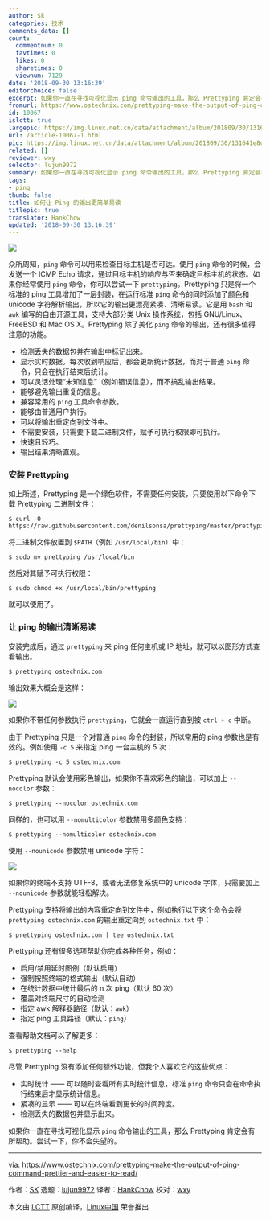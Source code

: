 ```yaml
---
author: Sk
categories: 技术
comments_data: []
count:
  commentnum: 0
  favtimes: 0
  likes: 0
  sharetimes: 0
  viewnum: 7129
date: '2018-09-30 13:16:39'
editorchoice: false
excerpt: 如果你一直在寻找可视化显示 ping 命令输出的工具，那么 Prettyping 肯定会有所帮助。
fromurl: https://www.ostechnix.com/prettyping-make-the-output-of-ping-command-prettier-and-easier-to-read/
id: 10067
islctt: true
largepic: https://img.linux.net.cn/data/attachment/album/201809/30/131641e8uhl68u182m21dl.png
url: /article-10067-1.html
pic: https://img.linux.net.cn/data/attachment/album/201809/30/131641e8uhl68u182m21dl.png.thumb.jpg
related: []
reviewer: wxy
selector: lujun9972
summary: 如果你一直在寻找可视化显示 ping 命令输出的工具，那么 Prettyping 肯定会有所帮助。
tags:
- ping
thumb: false
title: 如何让 Ping 的输出更简单易读
titlepic: true
translator: HankChow
updated: '2018-09-30 13:16:39'
---
```


![](/data/attachment/album/201809/30/131641e8uhl68u182m21dl.png)


众所周知，`ping` 命令可以用来检查目标主机是否可达。使用 `ping` 命令的时候，会发送一个 ICMP Echo 请求，通过目标主机的响应与否来确定目标主机的状态。如果你经常使用 `ping` 命令，你可以尝试一下 `prettyping`。Prettyping 只是将一个标准的 ping 工具增加了一层封装，在运行标准 `ping` 命令的同时添加了颜色和 unicode 字符解析输出，所以它的输出更漂亮紧凑、清晰易读。它是用 `bash` 和 `awk` 编写的自由开源工具，支持大部分类 Unix 操作系统，包括 GNU/Linux、FreeBSD 和 Mac OS X。Prettyping 除了美化 `ping` 命令的输出，还有很多值得注意的功能。


* 检测丢失的数据包并在输出中标记出来。
* 显示实时数据。每次收到响应后，都会更新统计数据，而对于普通 `ping` 命令，只会在执行结束后统计。
* 可以灵活处理“未知信息”（例如错误信息），而不搞乱输出结果。
* 能够避免输出重复的信息。
* 兼容常用的 `ping` 工具命令参数。
* 能够由普通用户执行。
* 可以将输出重定向到文件中。
* 不需要安装，只需要下载二进制文件，赋予可执行权限即可执行。
* 快速且轻巧。
* 输出结果清晰直观。


### 安装 Prettyping


如上所述，Prettyping 是一个绿色软件，不需要任何安装，只要使用以下命令下载 Prettyping 二进制文件：



```
$ curl -O https://raw.githubusercontent.com/denilsonsa/prettyping/master/prettyping
```

将二进制文件放置到 `$PATH`（例如 `/usr/local/bin`）中：



```
$ sudo mv prettyping /usr/local/bin
```

然后对其赋予可执行权限：



```
$ sudo chmod +x /usr/local/bin/prettyping
```

就可以使用了。


### 让 ping 的输出清晰易读


安装完成后，通过 `prettyping` 来 ping 任何主机或 IP 地址，就可以以图形方式查看输出。



```
$ prettyping ostechnix.com
```

输出效果大概会是这样：


![](/data/attachment/album/201809/30/131642kg6lm86a4de4xgme.gif)


如果你不带任何参数执行 `prettyping`，它就会一直运行直到被 `ctrl + c` 中断。


由于 Prettyping 只是一个对普通 `ping` 命令的封装，所以常用的 ping 参数也是有效的。例如使用 `-c 5` 来指定 ping 一台主机的 5 次：



```
$ prettyping -c 5 ostechnix.com
```

Prettyping 默认会使用彩色输出，如果你不喜欢彩色的输出，可以加上 `--nocolor` 参数：



```
$ prettyping --nocolor ostechnix.com
```

同样的，也可以用 `--nomulticolor` 参数禁用多颜色支持：



```
$ prettyping --nomulticolor ostechnix.com
```

使用 `--nounicode` 参数禁用 unicode 字符：


![](/data/attachment/album/201809/30/131643cjzjrbvkbjybrriv.png)


如果你的终端不支持 UTF-8，或者无法修复系统中的 unicode 字体，只需要加上 `--nounicode` 参数就能轻松解决。


Prettyping 支持将输出的内容重定向到文件中，例如执行以下这个命令会将 `prettyping ostechnix.com` 的输出重定向到 `ostechnix.txt` 中：



```
$ prettyping ostechnix.com | tee ostechnix.txt
```

Prettyping 还有很多选项帮助你完成各种任务，例如：


* 启用/禁用延时图例（默认启用）
* 强制按照终端的格式输出（默认自动）
* 在统计数据中统计最后的 n 次 ping（默认 60 次）
* 覆盖对终端尺寸的自动检测
* 指定 awk 解释器路径（默认：`awk`）
* 指定 ping 工具路径（默认：`ping`）


查看帮助文档可以了解更多：



```
$ prettyping --help
```

尽管 Prettyping 没有添加任何额外功能，但我个人喜欢它的这些优点：


* 实时统计 —— 可以随时查看所有实时统计信息，标准 `ping` 命令只会在命令执行结束后才显示统计信息。
* 紧凑的显示 —— 可以在终端看到更长的时间跨度。
* 检测丢失的数据包并显示出来。


如果你一直在寻找可视化显示 `ping` 命令输出的工具，那么 Prettyping 肯定会有所帮助。尝试一下，你不会失望的。




---


via: <https://www.ostechnix.com/prettyping-make-the-output-of-ping-command-prettier-and-easier-to-read/>


作者：[SK](https://www.ostechnix.com/author/sk/) 选题：[lujun9972](https://github.com/lujun9972) 译者：[HankChow](https://github.com/HankChow) 校对：[wxy](https://github.com/wxy)


本文由 [LCTT](https://github.com/LCTT/TranslateProject) 原创编译，[Linux中国](https://linux.cn/) 荣誉推出